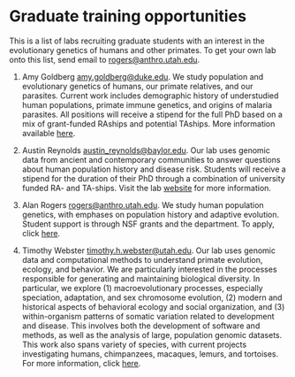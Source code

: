 # Graduate training opportunities

This is a list of labs recruiting graduate students with an interest
in the evolutionary genetics of humans and other primates. To get your
own lab onto this list, send email to <rogers@anthro.utah.edu>.

1. Amy Goldberg <amy.goldberg@duke.edu>. We study population and
   evolutionary genetics of humans, our primate relatives, and our
   parasites. Current work includes demographic history of
   understudied human populations, primate immune genetics, and
   origins of malaria parasites. All positions will receive a stipend
   for the full PhD based on a mix of grant-funded RAships and
   potential TAships. More information available
   [here](https://www.goldberglab.org/join).

1. Austin Reynolds <austin_reynolds@baylor.edu>. Our lab uses genomic
   data from ancient and contemporary communities to answer questions
   about human population history and disease risk. Students will
   receive a stipend for the duration of their PhD through a
   combination of university funded RA- and TA-ships. Visit the lab
   [website](reynoldslab.org) for more information.

1. Alan Rogers <rogers@anthro.utah.edu>. We study human population
   genetics, with emphases on population history and adaptive
   evolution. Student support is through NSF grants and the
   department. To apply, click
   [here](https://anthro.utah.edu/graduate/prospective_students.php).

1. Timothy Webster <timothy.h.webster@utah.edu>. Our lab uses genomic
   data and computational methods to understand primate evolution,
   ecology, and behavior. We are particularly interested in the
   processes responsible for generating and maintaining biological
   diversity. In particular, we explore (1) macroevolutionary
   processes, especially speciation, adaptation, and sex chromosome
   evolution, (2) modern and historical aspects of behavioral ecology
   and social organization, and (3) within-organism patterns of
   somatic variation related to development and disease. This involves
   both the development of software and methods, as well as the
   analysis of large, population genomic datasets. This work also
   spans variety of species, with current projects investigating
   humans, chimpanzees, macaques, lemurs, and tortoises. For more
   information, click [here](https://timothyhwebster.com).


